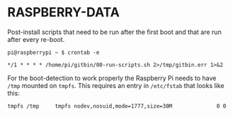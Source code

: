 RASPBERRY-DATA
==============

Post-install scripts that need to be run after the first boot and that are run after every re-boot.

```
pi@raspberrypi ~ $ crontab -e

*/1 * * * * /home/pi/gitbin/00-run-scripts.sh 2>/tmp/gitbin.err 1>&2
```

For the boot-detection to work properly the Raspberry Pi needs to have `/tmp` mounted on `tmpfs`. This requires an entry in `/etc/fstab` that looks like this:
```
tmpfs /tmp     tmpfs nodev,nosuid,mode=1777,size=30M              0 0
```
